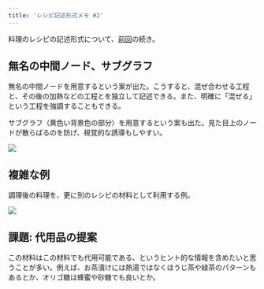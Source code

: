 ```yaml
---
title: 'レシピ記述形式メモ #2'
---
```

料理のレシピの記述形式について、[前回](https://r7kamura.com/articles/2022-05-13-mermaid-recipe-memo)の続き。

無名の中間ノード、サブグラフ
--------------

無名の中間ノードを用意するという案が出た。こうすると、混ぜ合わせる工程と、その後の加熱などの工程とを独立して記述できる。また、明確に「混ぜる」という工程を強調することもできる。

サブグラフ（黄色い背景色の部分）を用意するという案も出た。見た目上のノードが散らばるのを防げ、視覚的な誘導もしやすい。

![](https://lh6.googleusercontent.com/r9oKHxvtxfu9yvP8AAdUfwqeW6jvq61v3O9VxDb8Y6HxSM0ZrCF0AOueBu51msE0WWGBvCkGVpLUkq06-6-NZ-RkoK1Yps-lyH1I9fFmDwdbQ1BJMZsPMY_wl9qHunW2bd2Yae3NOAEeWsqtreaZig)

複雑な例
----

調理後の料理を、更に別のレシピの材料として利用する例。

![](https://lh6.googleusercontent.com/gB6_LSSblhAsg0qS9UCF4nJLstAkpwbjndRByLUZv8F5slbk4LNRUKA-9Q0NRXegBJeEu-Gq2RZWrCPGkV-oXmmDAZC7ft0rwdqz7s3_nxoMeLCFR4cuBXyIyva1Jq2ipV8QzXISKBSKJrFB72O_yA)

課題: 代用品の提案
----------

この材料はこの材料でも代用可能である、というヒント的な情報を含めたいと思うことが多い。例えば、お茶漬けには熱湯ではなくほうじ茶や緑茶のパターンもあるとか、オリゴ糖は蜂蜜や砂糖でも良いとか。
